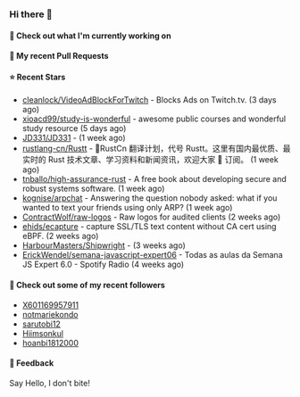 ### Hi there 👋

#### 👷 Check out what I'm currently working on

#### 🔨 My recent Pull Requests


#### ⭐ Recent Stars

- [cleanlock/VideoAdBlockForTwitch](https://github.com/cleanlock/VideoAdBlockForTwitch) - Blocks Ads on Twitch.tv. (3 days ago)
- [xioacd99/study-is-wonderful](https://github.com/xioacd99/study-is-wonderful) - awesome public courses and wonderful study resource (5 days ago)
- [JD331/JD331](https://github.com/JD331/JD331) -  (1 week ago)
- [rustlang-cn/Rustt](https://github.com/rustlang-cn/Rustt) - 🥇RustCn 翻译计划，代号 Rustt。这里有国内最优质、最实时的 Rust 技术文章、学习资料和新闻资讯，欢迎大家 🌟 订阅。 (1 week ago)
- [tnballo/high-assurance-rust](https://github.com/tnballo/high-assurance-rust) - A free book about developing secure and robust systems software. (1 week ago)
- [kognise/arpchat](https://github.com/kognise/arpchat) - Answering the question nobody asked: what if you wanted to text your friends using only ARP? (1 week ago)
- [ContractWolf/raw-logos](https://github.com/ContractWolf/raw-logos) - Raw logos for audited clients (2 weeks ago)
- [ehids/ecapture](https://github.com/ehids/ecapture) - capture SSL/TLS text content without CA cert using eBPF. (2 weeks ago)
- [HarbourMasters/Shipwright](https://github.com/HarbourMasters/Shipwright) -  (3 weeks ago)
- [ErickWendel/semana-javascript-expert06](https://github.com/ErickWendel/semana-javascript-expert06) -  Todas as aulas da Semana JS Expert 6.0 - Spotify Radio (4 weeks ago)

#### 👯 Check out some of my recent followers

- [X601169957911](https://github.com/X601169957911)
- [notmariekondo](https://github.com/notmariekondo)
- [sarutobi12](https://github.com/sarutobi12)
- [Hiimsonkul](https://github.com/Hiimsonkul)
- [hoanbi1812000](https://github.com/hoanbi1812000)

#### 💬 Feedback

Say Hello, I don't bite!